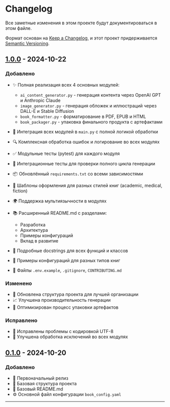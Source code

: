 
# Changelog

Все заметные изменения в этом проекте будут документироваться в этом файле.

Формат основан на [Keep a Changelog](https://keepachangelog.com/en/1.0.0/),
и этот проект придерживается [Semantic Versioning](https://semver.org/spec/v2.0.0.html).

## [1.0.0] - 2024-10-22

### Добавлено

- ✨ Полная реализация всех 4 основных модулей:
  - `ai_content_generator.py` - генерация контента через OpenAI GPT и Anthropic Claude
  - `image_generator.py` - генерация обложек и иллюстраций через DALL-E и Stable Diffusion
  - `book_formatter.py` - форматирование в PDF, EPUB и HTML
  - `book_packager.py` - упаковка финального продукта с артефактами

- 📝 Интеграция всех модулей в `main.py` с полной логикой обработки
- 🔍 Комплексная обработка ошибок и логирование во всех модулях
- ✅ Модульные тесты (pytest) для каждого модуля
- 🧪 Интеграционные тесты для проверки полного цикла генерации
- 📦 Обновлённый `requirements.txt` со всеми зависимостями
- 🎨 Шаблоны оформления для разных стилей книг (academic, medical, fiction)
- 🌍 Поддержка мультиязычности в модулях
- 📚 Расширенный README.md с разделами:
  - Разработка
  - Архитектура
  - Примеры конфигураций
  - Вклад в развитие
- 📖 Подробные docstrings для всех функций и классов
- 📄 Примеры конфигураций для разных типов книг
- 🔧 Файлы `.env.example`, `.gitignore`, `CONTRIBUTING.md`

### Изменено

- 🔄 Обновлена структура проекта для лучшей организации
- 📈 Улучшена производительность генерации
- 🎯 Оптимизирован процесс упаковки артефактов

### Исправлено

- 🐛 Исправлены проблемы с кодировкой UTF-8
- 🔧 Улучшена обработка исключений во всех модулях

## [0.1.0] - 2024-10-20

### Добавлено

- 🎉 Первоначальный релиз
- 📁 Базовая структура проекта
- 📝 Базовый README.md
- ⚙️ Основной файл конфигурации `book_config.yaml`

---

[1.0.0]: https://github.com/Serg2206/ssv-book-generator/releases/tag/v1.0.0
[0.1.0]: https://github.com/Serg2206/ssv-book-generator/releases/tag/v0.1.0
